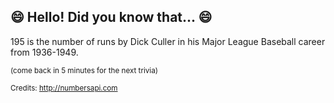 ## 😄 Hello! Did you know that... 😄
195 is the number of runs by Dick Culler in his Major League Baseball career from 1936-1949.

<sup>(come back in 5 minutes for the next trivia)</sup>


<sup>Credits: http://numbersapi.com</sup>
